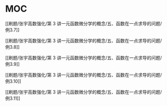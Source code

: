 # MOC

[[刷题/张宇高数强化/第 3 讲一元函数微分学的概念/五、函数在一点求导的问题/例3.7]]

[[刷题/张宇高数强化/第 3 讲一元函数微分学的概念/五、函数在一点求导的问题/例3.8]]

[[刷题/张宇高数强化/第 3 讲一元函数微分学的概念/五、函数在一点求导的问题/例3.9]]

[[刷题/张宇高数强化/第 3 讲一元函数微分学的概念/五、函数在一点求导的问题/例3.10]]

[[刷题/张宇高数强化/第 3 讲一元函数微分学的概念/五、函数在一点求导的问题/例3.11]]
